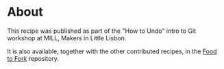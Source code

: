 # About


This recipe was published as part of the "How to Undo" intro to Git workshop at MILL, Makers in Little Lisbon.  

It is also available, together with the other contributed recipes, in the [Food to Fork](https://github.com/tiago-rorke/food-to-fork) repository.  